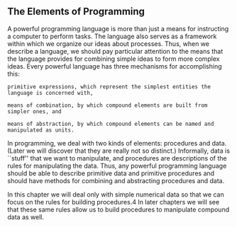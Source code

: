 ## The Elements of Programming

A powerful programming language is more than just a means for instructing a computer to perform tasks. The language also serves as a framework within which we organize our ideas about processes. Thus, when we describe a language, we should pay particular attention to the means that the language provides for combining simple ideas to form more complex ideas. Every powerful language has three mechanisms for accomplishing this:

    primitive expressions, which represent the simplest entities the language is concerned with,

    means of combination, by which compound elements are built from simpler ones, and

    means of abstraction, by which compound elements can be named and manipulated as units.

In programming, we deal with two kinds of elements: procedures and data. (Later we will discover that they are really not so distinct.) Informally, data is ``stuff'' that we want to manipulate, and procedures are descriptions of the rules for manipulating the data. Thus, any powerful programming language should be able to describe primitive data and primitive procedures and should have methods for combining and abstracting procedures and data.

In this chapter we will deal only with simple numerical data so that we can focus on the rules for building procedures.4 In later chapters we will see that these same rules allow us to build procedures to manipulate compound data as well.
